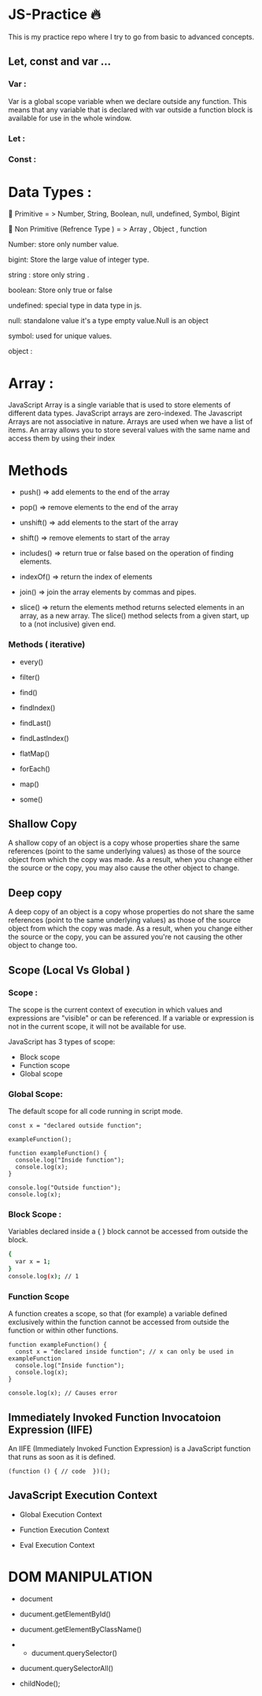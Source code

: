 # JS-Practice 🔥
This is my practice repo where I try to go from basic to advanced concepts.


## Let, const and var ...

### Var :

Var is a global scope variable when we declare outside any function. This means that any variable that is declared with var outside a function block is available for use in the whole window.


### Let :


### Const :


# Data Types  :

🔵 Primitive = > Number, String, Boolean, null, undefined, Symbol, Bigint 

🔵 Non Primitive (Refrence Type ) = >   Array , Object ,  function 


 Number: store only number value.
 
 bigint: Store the large value of integer type.

 string  : store only string .

 boolean: Store only true or false 

 undefined: special type in data type in js.

 null: standalone value it's a type  empty value.Null is an object 

 symbol: used for unique values.

 object : 


# Array :

JavaScript Array is a single variable that is used to store elements of different data types. JavaScript arrays are zero-indexed. The Javascript Arrays are not associative in nature.
Arrays are used when we have a list of items. An array allows you to store several values with the same name and access them by using their index

# Methods 

* push() => add elements to the end of the array 

* pop() => remove elements to the end of the array

* unshift() => add elements to the start of the array 

* shift() => remove elements to start of the array

* includes() => return true or false based on the operation of finding elements.

* indexOf() => return the index of elements 

* join() => join the array elements by commas and pipes.

* slice() => return the elements method returns selected elements in an array, as a new array.
The slice() method selects from a given start, up to a (not inclusive) given end.


### Methods ( iterative)

* every()

* filter()

* find()

* findIndex()

* findLast()

* findLastIndex()

* flatMap()

* forEach()

* map()

* some()


## Shallow Copy 

A shallow copy of an object is a copy whose properties share the same references (point to the same underlying values) as those of the source object from which the copy was made. As a result, when you change either the source or the copy, you may also cause the other object to change.

## Deep copy 

A deep copy of an object is a copy whose properties do not share the same references (point to the same underlying values) as those of the source object from which the copy was made. As a result, when you change either the source or the copy, you can be assured you're not causing the other object to change too. 


## Scope (Local Vs Global )

### Scope : 

The scope is the current context of execution in which values and expressions are "visible" or can be referenced. If a variable or expression is not in the current scope, it will not be available for use.


JavaScript has 3 types of scope:

* Block scope
* Function scope
* Global scope

### Global Scope: 

The default scope for all code running in script mode.
```
const x = "declared outside function";

exampleFunction();

function exampleFunction() {
  console.log("Inside function");
  console.log(x);
}

console.log("Outside function");
console.log(x);
```

### Block Scope : 

Variables declared inside a { } block cannot be accessed from outside the block.

```bash 
{
  var x = 1;
}
console.log(x); // 1
```




### Function Scope 

A function creates a scope, so that (for example) a variable defined exclusively within the function cannot be accessed from outside the function or within other functions. 

```
function exampleFunction() {
  const x = "declared inside function"; // x can only be used in exampleFunction
  console.log("Inside function");
  console.log(x);
}

console.log(x); // Causes error
```


## Immediately Invoked Function Invocatoion Expression  (IIFE)

An IIFE (Immediately Invoked Function Expression) is a JavaScript function that runs as soon as it is defined.

`(function () {
  // code 
})();`



## JavaScript Execution Context 

* Global Execution Context

* Function Execution Context

* Eval Execution Context




# DOM MANIPULATION

* document 

* ducument.getElementById()

* ducument.getElementByClassName()

* * ducument.querySelector()

*  ducument.querySelectorAll()

* childNode();
